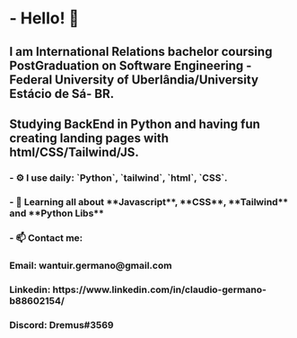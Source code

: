 
<h1>- Hello! 🙏</h1>

<h2> I am International Relations bachelor coursing PostGraduation on Software Engineering - Federal University of Uberlândia/University Estácio de Sá- BR.</h2>
<h2> Studying BackEnd in Python and having fun creating landing pages with html/CSS/Tailwind/JS.</h2>
<h3>- ⚙️ I use daily: `Python`, `tailwind`, `html`, `CSS`.</h3>



<h3>- 🌱 Learning all about **Javascript**, **CSS**, **Tailwind** and **Python Libs**</h3>
 
<h3>- 📫 Contact me:</h3>


<h3>Email: wantuir.germano@gmail.com</h3>
<h3>Linkedin: https://www.linkedin.com/in/claudio-germano-b88602154/</h3>
<h3>Discord: Dremus#3569</h3>

<!---
claudio-germano/claudio-germano is a ✨ special ✨ repository because its `README.md` (this file) appears on your GitHub profile.
You can click the Preview link to take a look at your changes.
--->
